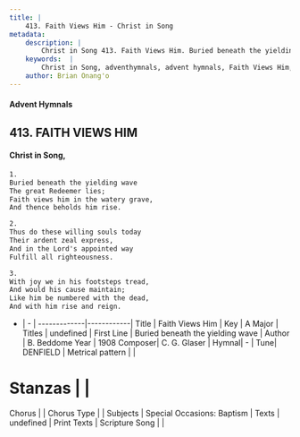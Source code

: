 ```yaml
---
title: |
    413. Faith Views Him - Christ in Song
metadata:
    description: |
        Christ in Song 413. Faith Views Him. Buried beneath the yielding wave The great Redeemer lies; Faith views him in the watery grave, And thence beholds him rise.
    keywords:  |
        Christ in Song, adventhymnals, advent hymnals, Faith Views Him, Buried beneath the yielding wave. 
    author: Brian Onang'o
---
```


#### Advent Hymnals
## 413. FAITH VIEWS HIM
####  Christ in Song,

```txt
1.
Buried beneath the yielding wave
The great Redeemer lies;
Faith views him in the watery grave,
And thence beholds him rise.

2.
Thus do these willing souls today
Their ardent zeal express,
And in the Lord's appointed way
Fulfill all righteousness.

3.
With joy we in his footsteps tread,
And would his cause maintain;
Like him be numbered with the dead,
And with him rise and reign.

```

- |   -  |
-------------|------------|
Title | Faith Views Him |
Key | A Major |
Titles | undefined |
First Line | Buried beneath the yielding wave |
Author | B. Beddome
Year | 1908
Composer| C. G. Glaser |
Hymnal|  - |
Tune| DENFIELD |
Metrical pattern | |
# Stanzas |  |
Chorus |  |
Chorus Type |  |
Subjects | Special Occasions: Baptism |
Texts | undefined |
Print Texts | 
Scripture Song |  |
    
